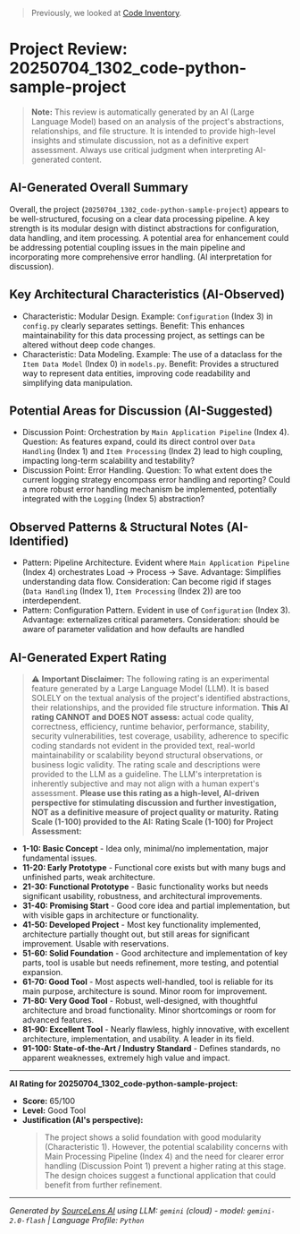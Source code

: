 > Previously, we looked at [Code Inventory](09_code_inventory.md).

# Project Review: 20250704_1302_code-python-sample-project
> **Note:** This review is automatically generated by an AI (Large Language Model) based on an analysis of the project's abstractions, relationships, and file structure. It is intended to provide high-level insights and stimulate discussion, not as a definitive expert assessment. Always use critical judgment when interpreting AI-generated content.
## AI-Generated Overall Summary
Overall, the project (`20250704_1302_code-python-sample-project`) appears to be well-structured, focusing on a clear data processing pipeline.
A key strength is its modular design with distinct abstractions for configuration, data handling, and item processing. A potential area for enhancement could be addressing potential coupling issues in the main pipeline and incorporating more comprehensive error handling. (AI interpretation for discussion).
## Key Architectural Characteristics (AI-Observed)
- Characteristic: Modular Design. Example: `Configuration` (Index 3) in `config.py` clearly separates settings. Benefit: This enhances maintainability for this data processing project, as settings can be altered without deep code changes.
- Characteristic: Data Modeling. Example: The use of a dataclass for the `Item Data Model` (Index 0) in `models.py`. Benefit: Provides a structured way to represent data entities, improving code readability and simplifying data manipulation.
## Potential Areas for Discussion (AI-Suggested)
- Discussion Point: Orchestration by `Main Application Pipeline` (Index 4). Question: As features expand, could its direct control over `Data Handling` (Index 1) and `Item Processing` (Index 2) lead to high coupling, impacting long-term scalability and testability?
- Discussion Point: Error Handling. Question: To what extent does the current logging strategy encompass error handling and reporting? Could a more robust error handling mechanism be implemented, potentially integrated with the `Logging` (Index 5) abstraction?
## Observed Patterns & Structural Notes (AI-Identified)
- Pattern: Pipeline Architecture. Evident where `Main Application Pipeline` (Index 4) orchestrates Load -> Process -> Save. Advantage: Simplifies understanding data flow. Consideration: Can become rigid if stages (`Data Handling` (Index 1), `Item Processing` (Index 2)) are too interdependent.
- Pattern: Configuration Pattern. Evident in use of `Configuration` (Index 3). Advantage: externalizes critical parameters. Consideration: should be aware of parameter validation and how defaults are handled
## AI-Generated Expert Rating
> ⚠️ **Important Disclaimer:** The following rating is an experimental feature generated by a Large Language Model (LLM). It is based SOLELY on the textual analysis of the project's identified abstractions, their relationships, and the provided file structure information.
> **This AI rating CANNOT and DOES NOT assess:** actual code quality, correctness, efficiency, runtime behavior, performance, stability, security vulnerabilities, test coverage, usability, adherence to specific coding standards not evident in the provided text, real-world maintainability or scalability beyond structural observations, or business logic validity.
> The rating scale and descriptions were provided to the LLM as a guideline. The LLM's interpretation is inherently subjective and may not align with a human expert's assessment.
> **Please use this rating as a high-level, AI-driven perspective for stimulating discussion and further investigation, NOT as a definitive measure of project quality or maturity.**
**Rating Scale (1-100) provided to the AI:**
**Rating Scale (1-100) for Project Assessment:**
*   **1-10: Basic Concept** - Idea only, minimal/no implementation, major fundamental issues.
*   **11-20: Early Prototype** - Functional core exists but with many bugs and unfinished parts, weak architecture.
*   **21-30: Functional Prototype** - Basic functionality works but needs significant usability, robustness, and architectural improvements.
*   **31-40: Promising Start** - Good core idea and partial implementation, but with visible gaps in architecture or functionality.
*   **41-50: Developed Project** - Most key functionality implemented, architecture partially thought out, but still areas for significant improvement. Usable with reservations.
*   **51-60: Solid Foundation** - Good architecture and implementation of key parts, tool is usable but needs refinement, more testing, and potential expansion.
*   **61-70: Good Tool** - Most aspects well-handled, tool is reliable for its main purpose, architecture is sound. Minor room for improvement.
*   **71-80: Very Good Tool** - Robust, well-designed, with thoughtful architecture and broad functionality. Minor shortcomings or room for advanced features.
*   **81-90: Excellent Tool** - Nearly flawless, highly innovative, with excellent architecture, implementation, and usability. A leader in its field.
*   **91-100: State-of-the-Art / Industry Standard** - Defines standards, no apparent weaknesses, extremely high value and impact.
---
**AI Rating for 20250704_1302_code-python-sample-project:**
*   **Score:** 65/100
*   **Level:** Good Tool
*   **Justification (AI's perspective):**
    > The project shows a solid foundation with good modularity (Characteristic 1). However, the potential scalability concerns with Main Processing Pipeline (Index 4) and the need for clearer error handling (Discussion Point 1) prevent a higher rating at this stage. The design choices suggest a functional application that could benefit from further refinement.


---

*Generated by [SourceLens AI](https://github.com/openXFlow/sourceLensAI) using LLM: `gemini` (cloud) - model: `gemini-2.0-flash` | Language Profile: `Python`*